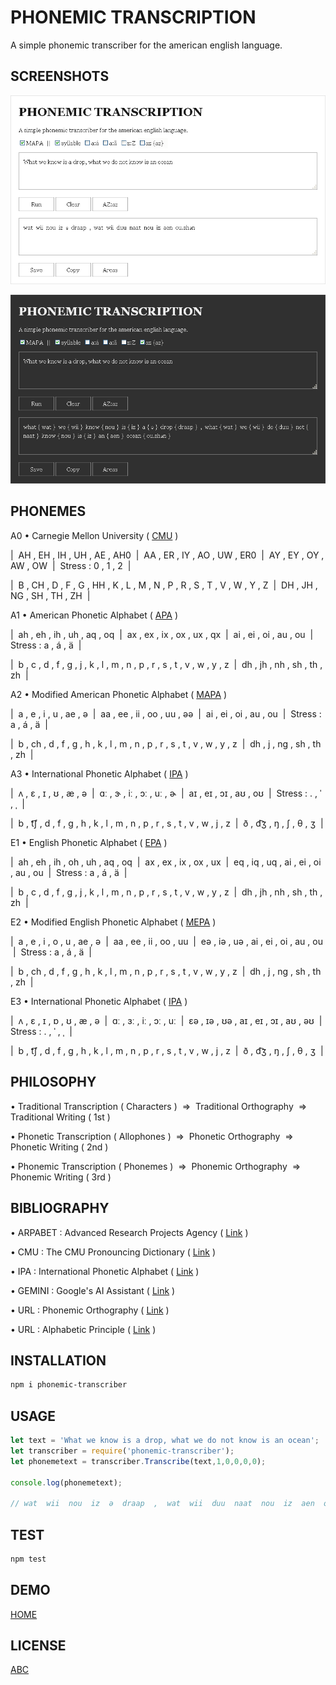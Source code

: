 # PHONEMIC TRANSCRIPTION

A simple phonemic transcriber for the american english language.

## SCREENSHOTS

![light-theme](docs/light.png)

![dark-theme](docs/dark.png)

## PHONEMES

A0 &#8226; Carnegie Mellon University (&nbsp;<a href="https://en.wikipedia.org/wiki/CMU_Pronouncing_Dictionary">CMU</a>&nbsp;)

|&nbsp; AH , EH , IH , UH , AE , AH0 &nbsp;|&nbsp; AA , ER , IY , AO , UW , ER0 &nbsp;|&nbsp; AY , EY , OY , AW , OW &nbsp;|&nbsp; Stress : 0 , 1 , 2 &nbsp;|

|&nbsp; B , CH , D , F , G , HH , K , L , M , N , P , R , S , T , V , W , Y , Z &nbsp;|&nbsp; DH , JH , NG , SH , TH , ZH &nbsp;|

A1 &#8226; American Phonetic Alphabet (&nbsp;<a href="https://armotus.github.io/phonemic-transcription">APA</a>&nbsp;)

|&nbsp; ah , eh , ih , uh , aq , oq &nbsp;|&nbsp; ax , ex , ix , ox , ux , qx &nbsp;|&nbsp; ai , ei , oi , au , ou &nbsp;|&nbsp; Stress : a , á , ä &nbsp;|

|&nbsp; b , c , d , f , g , j , k , l , m , n , p , r , s , t , v , w , y , z &nbsp;|&nbsp; dh , jh , nh , sh , th , zh &nbsp;|

A2 &#8226; Modified American Phonetic Alphabet (&nbsp;<a href="https://armotus.github.io/phonemic-transcription">MAPA</a>&nbsp;)

|&nbsp; a , e , i , u , ae , &#601; &nbsp;|&nbsp; aa , ee , ii , oo , uu , &#601;&#601; &nbsp;|&nbsp; ai , ei , oi , au , ou &nbsp;|&nbsp; Stress : a , á , ä &nbsp;|

|&nbsp; b , ch , d , f , g , h , k , l , m , n , p , r , s , t , v , w , y , z &nbsp;|&nbsp; dh , j , ng , sh , th , zh &nbsp;|

A3 &#8226; International Phonetic Alphabet (&nbsp;<a href="https://en.wikipedia.org/wiki/International_Phonetic_Alphabet">IPA</a>&nbsp;)

|&nbsp; &#652; , &#603; , &#618; , &#650; , &#230; , &#601; &nbsp;|&nbsp; &#593;&#720; , &#605; , &#105;&#720; , &#596;&#720; , &#117;&#720; , &#602; &nbsp;|&nbsp; a&#618; , e&#618; , &#596;&#618; , a&#650; , o&#650; &nbsp;|&nbsp; Stress : . , &#712; , &#716; &nbsp;|

|&nbsp; b , &#116;&#865;&#643; , d , f , g , h , k , l , m , n , p , r , s , t , v , w , j , z &nbsp;|&nbsp; &#240; , &#100;&#865;&#658; , &#331; , &#643; , &#952; , &#658; &nbsp;|

E1 &#8226; English Phonetic Alphabet (&nbsp;<a href="https://armotus.github.io/phonemic-transcription">EPA</a>&nbsp;)

|&nbsp; ah , eh , ih , oh , uh , aq , oq &nbsp;|&nbsp; ax , ex , ix , ox , ux &nbsp;|&nbsp; eq , iq , uq , ai , ei , oi , au , ou &nbsp;|&nbsp; Stress : a , á , ä &nbsp;|

|&nbsp; b , c , d , f , g , j , k , l , m , n , p , r , s , t , v , w , y , z &nbsp;|&nbsp; dh , jh , nh , sh , th , zh &nbsp;|

E2 &#8226; Modified English Phonetic Alphabet (&nbsp;<a href="https://armotus.github.io/phonemic-transcription">MEPA</a>&nbsp;)

|&nbsp; a , e , i , o , u , ae , &#601; &nbsp;|&nbsp; aa , ee , ii , oo , uu &nbsp;|&nbsp; e&#601; , i&#601; , u&#601; , ai , ei , oi , au , ou &nbsp;|&nbsp; Stress : a , á , ä &nbsp;|

|&nbsp; b , ch , d , f , g , h , k , l , m , n , p , r , s , t , v , w , y , z &nbsp;|&nbsp; dh , j , ng , sh , th , zh &nbsp;|

E3 &#8226; International Phonetic Alphabet (&nbsp;<a href="https://en.wikipedia.org/wiki/International_Phonetic_Alphabet">IPA</a>&nbsp;)

|&nbsp; &#652; , &#603; , &#618; , &#594; , &#650; , &#230; , &#601; &nbsp;|&nbsp; &#593;&#720; , &#604;&#720; , &#105;&#720; , &#596;&#720; , &#117;&#720; &nbsp;|&nbsp; &#603;&#601; , &#618;&#601; , &#650;&#601; , a&#618; , e&#618; , &#596;&#618; , a&#650; , &#601;&#650; &nbsp;|&nbsp; Stress : . , &#712; , &#716; &nbsp;|

|&nbsp; b , &#116;&#865;&#643; , d , f , g , h , k , l , m , n , p , r , s , t , v , w , j , z &nbsp;|&nbsp; &#240; , &#100;&#865;&#658; , &#331; , &#643; , &#952; , &#658; &nbsp;|

## PHILOSOPHY

&#8226; Traditional Transcription (&nbsp;Characters&nbsp;) &nbsp;&rArr;&nbsp; Traditional Orthography &nbsp;&rArr;&nbsp; Traditional Writing (&nbsp;1st&nbsp;)

&#8226; Phonetic Transcription (&nbsp;Allophones&nbsp;) &nbsp;&rArr;&nbsp; Phonetic Orthography &nbsp;&rArr;&nbsp; Phonetic Writing (&nbsp;2nd&nbsp;)

&#8226; Phonemic Transcription (&nbsp;Phonemes&nbsp;) &nbsp;&rArr;&nbsp; Phonemic Orthography &nbsp;&rArr;&nbsp; Phonemic Writing (&nbsp;3rd&nbsp;)

## BIBLIOGRAPHY

&#8226; ARPABET : Advanced Research Projects Agency (&nbsp;<a href="https://en.wikipedia.org/wiki/ARPABET">Link</a>&nbsp;)

&#8226; CMU : The CMU Pronouncing Dictionary (&nbsp;<a href="https://en.wikipedia.org/wiki/CMU_Pronouncing_Dictionary">Link</a>&nbsp;)

&#8226; IPA : International Phonetic Alphabet (&nbsp;<a href="https://en.wikipedia.org/wiki/International_Phonetic_Alphabet">Link</a>&nbsp;)

&#8226; GEMINI : Google's AI Assistant (&nbsp;<a href="https://en.wikipedia.org/wiki/Gemini_(chatbot)">Link</a>&nbsp;)

&#8226; URL : Phonemic Orthography (&nbsp;<a href="https://en.wikipedia.org/wiki/Phonemic_orthography">Link</a>&nbsp;)

&#8226; URL : Alphabetic Principle (&nbsp;<a href="https://en.wikipedia.org/wiki/Alphabetic_principle">Link</a>&nbsp;)

## INSTALLATION

```bash
npm i phonemic-transcriber
```

## USAGE

```js
let text = 'What we know is a drop, what we do not know is an ocean';
let transcriber = require('phonemic-transcriber');
let phonemetext = transcriber.Transcribe(text,1,0,0,0,0);

console.log(phonemetext);

// wat  wii  nou  iz  ə  draap  ,  wat  wii  duu  naat  nou  iz  aen  ou.shən
```

## TEST

```bash
npm test
```

## DEMO

[HOME](https://armotus.github.io/phonemic-transcription)

## LICENSE

[ABC](abc/abc.md)